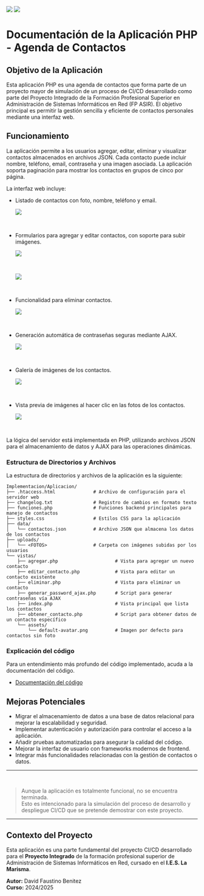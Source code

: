 ![](/img/_bannerD.png#gh-dark-mode-only)
![](/img/_bannerL.png#gh-light-mode-only)

# Documentación de la Aplicación PHP - Agenda de Contactos

## Objetivo de la Aplicación
Esta aplicación PHP es una agenda de contactos que forma parte de un proyecto mayor de simulación de un proceso de CI/CD desarrollado como parte del Proyecto Integrado de la Formación Profesional Superior en Administración de Sistemas Informáticos en Red (FP ASIR). El objetivo principal es permitir la gestión sencilla y eficiente de contactos personales mediante una interfaz web.

## Funcionamiento
La aplicación permite a los usuarios agregar, editar, eliminar y visualizar contactos almacenados en archivos JSON. Cada contacto puede incluir nombre, teléfono, email, contraseña y una imagen asociada. La aplicación soporta paginación para mostrar los contactos en grupos de cinco por página.

La interfaz web incluye:
- Listado de contactos con foto, nombre, teléfono y email.

    ![](/img/app_front.png)

    <br>

- Formularios para agregar y editar contactos, con soporte para subir imágenes.

    ![](/img/app_agregar.png)

    <br>

    ![](/img/app_editar.png)

    <br>

- Funcionalidad para eliminar contactos.

    ![](/img/app_eliminar.png)

    <br>

- Generación automática de contraseñas seguras mediante AJAX.

    ![](/img/app_pass.png)

    <br>

- Galería de imágenes de los contactos.

    ![](/img/app_gallery.png)

    <br>

- Vista previa de imágenes al hacer clic en las fotos de los contactos.

    ![](/img/app_imgpreview.png)

    <br>

La lógica del servidor está implementada en PHP, utilizando archivos JSON para el almacenamiento de datos y AJAX para las operaciones dinámicas.

### Estructura de Directorios y Archivos

La estructura de directorios y archivos de la aplicación es la siguiente:

```
Implementacion/Aplicacion/
├── .htaccess.html              # Archivo de configuración para el servidor web
├── changelog.txt               # Registro de cambios en formato texto
├── funciones.php               # Funciones backend principales para manejo de contactos
├── styles.css                  # Estilos CSS para la aplicación
├── data/
│   └── contactos.json          # Archivo JSON que almacena los datos de los contactos
├── uploads/
│   └── <FOTOS>                 # Carpeta con imágenes subidas por los usuarios
└── vistas/
    ├── agregar.php                     # Vista para agregar un nuevo contacto
    ├── editar_contacto.php             # Vista para editar un contacto existente
    ├── eliminar.php                    # Vista para eliminar un contacto
    ├── generar_password_ajax.php       # Script para generar contraseñas vía AJAX
    ├── index.php                       # Vista principal que lista los contactos
    ├── obtener_contacto.php            # Script para obtener datos de un contacto específico
    └── assets/
        └── default-avatar.png          # Imagen por defecto para contactos sin foto
```

### Explicación del código

Para un entendimiento más profundo del código implementado, acuda a la documentación del código.
- [Documentación del código](./Codigo.md)



## Mejoras Potenciales
- Migrar el almacenamiento de datos a una base de datos relacional para mejorar la escalabilidad y seguridad.
- Implementar autenticación y autorización para controlar el acceso a la aplicación.
- Añadir pruebas automatizadas para asegurar la calidad del código.
- Mejorar la interfaz de usuario con frameworks modernos de frontend.
- Integrar más funcionalidades relacionadas con la gestión de contactos o datos.


---

<br>

> Aunque la aplicación es totalmente funcional, no se encuentra terminada.  
> Esto es intencionado para la simulación del proceso de desarrollo y despliegue CI/CD que se pretende demostrar con este proyecto.

---

## Contexto del Proyecto
Esta aplicación es una parte fundamental del proyecto CI/CD desarrollado para el **Proyecto Integrado** de la formación profesional superior de Administración de Sistemas Informáticos en Red, cursado en el **I.E.S. La Marisma**.

**Autor:** David Faustino Benitez  
**Curso:** 2024/2025
